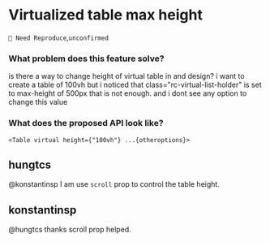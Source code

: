 # Virtualized table max height

`🤔 Need Reproduce`,`unconfirmed`

### What problem does this feature solve?

is there a way to change height of virtual table in and design?
i want to create a table of 100vh but i noticed that class="rc-virtual-list-holder" is set to max-height of 500px that is not enough.
and i dont see any option to change this value

### What does the proposed API look like?

```
<Table virtual height={"100vh"} ...{otheroptions}>
```

<!-- generated by ant-design-issue-helper. DO NOT REMOVE -->

## hungtcs

@konstantinsp I am use `scroll` prop to control the table height.

## konstantinsp

@hungtcs thanks scroll prop helped.
